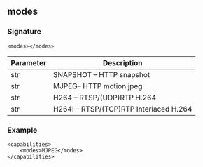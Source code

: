 ## modes


### Signature

`<modes></modes>`


| Parameter | Description |
| --- | --- |
| str | SNAPSHOT – HTTP snapshot |
| str | MJPEG– HTTP motion jpeg |
| str | H264 – RTSP/(UDP)RTP H.264  |
| str | H264I – RTSP/(TCP)RTP Interlaced H.264 |


### Example

```
<capabilities>
    <modes>MJPEG</modes>
</capabilities>
```


